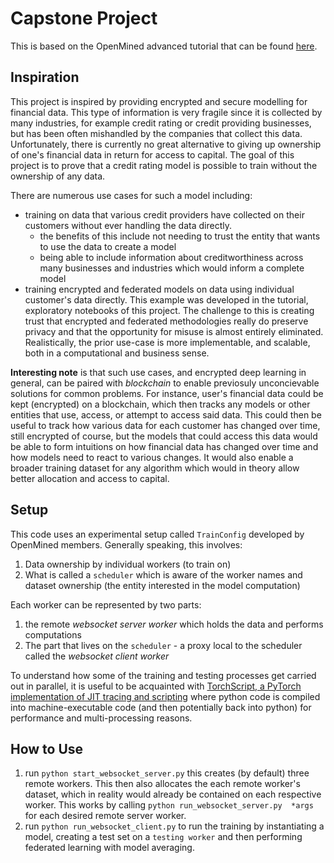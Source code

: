 # Capstone Project

This is based on the OpenMined advanced tutorial that can be found [here](https://github.com/OpenMined/PySyft/blob/dev/examples/tutorials/advanced/websockets-example-MNIST-parallel/Asynchronous-federated-learning-on-MNIST.ipynb).

## Inspiration

This project is inspired by providing encrypted and secure modelling for financial data. This type of information is very fragile since it is collected by many industries, for example credit rating or credit providing businesses, but has been often mishandled by the companies that collect this data. Unfortunately, there is currently no great alternative to giving up ownership of one's financial data in return for access to capital. The goal of this project is to prove that a credit rating model is possible to train without the ownership of any data.

There are numerous use cases for such a model including:
- training on data that various credit providers have collected on their customers without ever handling the data directly.
    - the benefits of this include not needing to trust the entity that wants to use the data to create a model
    - being able to include information about creditworthiness across many businesses and industries which would inform a complete model
- training encrypted and federated models on data using individual customer's data directly. This example was developed in the tutorial, exploratory notebooks of this project. The challenge to this is creating trust that encrypted and federated methodologies really do preserve privacy and that the opportunity for misuse is almost entirely eliminated. Realistically, the prior use-case is more implementable, and scalable, both in a computational and business sense.

**Interesting note** is that such use cases, and encrypted deep learning in general, can be paired with *blockchain* to enable previosuly unconcievable solutions for common problems. For instance, user's financial data could be kept (encrypted) on a blockchain, which then tracks any models or other entities that use, access, or attempt to access said data. This could then be useful to track how various data for each customer has changed over time, still encrypted of course, but the models that could access this data would be able to form intuitions on how financial data has changed over time and how models need to react to various changes. It would also enable a broader training dataset for any algorithm which would in theory allow better allocation and access to capital. 

## Setup

This code uses an experimental setup called `TrainConfig` developed by OpenMined members. Generally speaking, this involves:

1. Data ownership by individual workers (to train on)
2. What is called a `scheduler` which is aware of the worker names and dataset ownership (the entity interested in the model computation)

Each worker can be represented by two parts:
1. the remote *websocket server worker* which holds the data and performs computations
2. The part that lives on the `scheduler` - a proxy local to the scheduler called the *websocket client worker*

To understand how some of the training and testing processes get carried out in parallel, it is useful to be acquainted with [TorchScript, a PyTorch implementation of JIT tracing and scripting](https://pytorch.org/docs/stable/jit.html#mixing-tracing-and-scripting) where python code is compiled into machine-executable code (and then potentially back into python) for performance and multi-processing reasons.

## How to Use

1. run `python start_websocket_server.py` this creates (by default) three remote workers. This then also allocates the each remote worker's dataset, which in reality would already be contained on each respective worker. This works by calling `python run_websocket_server.py  *args` for each desired remote server worker.
2. run `python run_websocket_client.py` to run the training by instantiating a model, creating a test set on a `testing worker` and then performing federated learning with model averaging.
